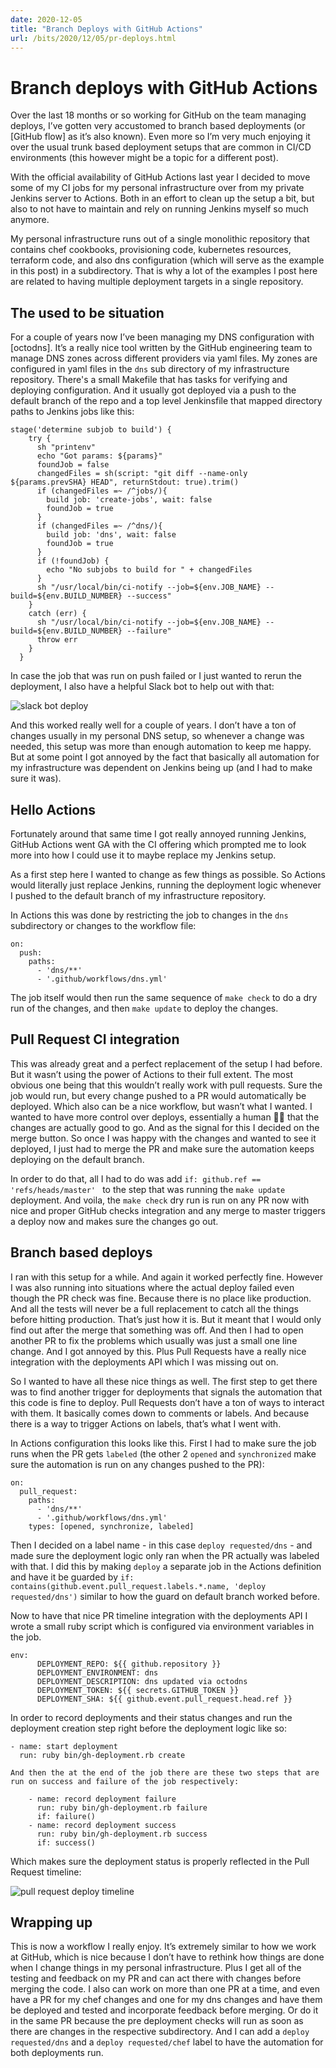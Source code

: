 ```yaml
---
date: 2020-12-05
title: "Branch Deploys with GitHub Actions"
url: /bits/2020/12/05/pr-deploys.html
---
```


# Branch deploys with GitHub Actions
Over the last 18 months or so working for GitHub on the team managing deploys, I’ve gotten very accustomed to branch based deployments (or [GitHub flow] as it’s also known). Even more so I’m very much enjoying it over the usual trunk based deployment setups that are common in CI/CD environments (this however might be a topic for a different post).

With the official availability of GitHub Actions last year I decided to move some of my CI jobs for my personal infrastructure over from my private Jenkins server to Actions. Both in an effort to clean up the setup a bit, but also to not have to maintain and rely on running Jenkins myself so much anymore.

My personal infrastructure runs out of a single monolithic repository that contains chef cookbooks, provisioning code, kubernetes resources, terraform code, and also dns configuration (which will serve as the example in this post) in a subdirectory. That is why a lot of the examples I post here are related to having multiple deployment targets in a single repository.

## The used to be situation
For a couple of years now I’ve been managing my DNS configuration with [octodns]. It’s a really nice tool written by the GitHub engineering team to manage DNS zones across different providers via yaml files. My zones are configured in yaml files in the `dns` sub directory of my infrastructure repository. There's a small Makefile that has tasks for verifying and deploying configuration. And it usually got deployed via a push to the default branch of the repo and a top level Jenkinsfile that mapped directory paths to Jenkins jobs like this:

```
stage('determine subjob to build') {
    try {
      sh "printenv"
      echo "Got params: ${params}"
      foundJob = false
      changedFiles = sh(script: "git diff --name-only ${params.prevSHA} HEAD", returnStdout: true).trim()
      if (changedFiles =~ /^jobs/){
        build job: 'create-jobs', wait: false
        foundJob = true
      }
      if (changedFiles =~ /^dns/){
        build job: 'dns', wait: false
        foundJob = true
      }
      if (!foundJob) {
        echo "No subjobs to build for " + changedFiles
      }
      sh "/usr/local/bin/ci-notify --job=${env.JOB_NAME} --build=${env.BUILD_NUMBER} --success"
    }
    catch (err) {
      sh "/usr/local/bin/ci-notify --job=${env.JOB_NAME} --build=${env.BUILD_NUMBER} --failure"
      throw err
    }
  } 
```


In case the job that was run on push failed or I just wanted to rerun the deployment, I also have a helpful Slack bot to help out with that:

![slack bot deploy](/images/bit/pr-deploys/slack-friday.png)

And this worked really well for a couple of years. I don’t have a ton of changes usually in my personal DNS setup, so whenever a change was needed, this setup was more than enough automation to keep me happy. But at some point I got annoyed by the fact that basically all automation for my infrastructure was dependent on Jenkins being up (and I had to make sure it was).

## Hello Actions
Fortunately around that same time I got really annoyed running Jenkins, GitHub Actions went GA with the CI offering which prompted me to look more into how I could use it to maybe replace my Jenkins setup.

As a first step here I wanted to change as few things as possible. So Actions would literally just replace Jenkins, running the deployment logic whenever I pushed to the default branch of my infrastructure repository.

In Actions this was done by restricting the job to changes in the `dns` subdirectory or changes to the workflow file:

```
on:
  push:
    paths:
      - 'dns/**'
      - '.github/workflows/dns.yml'
```


The job itself would then run the same sequence of `make check` to do a dry run of the changes, and then `make update` to deploy the changes.

## Pull Request CI integration
This was already great and a perfect replacement of the setup I had before. But it wasn’t using the power of Actions to their full extent. The most obvious one being that this wouldn’t really work with pull requests. Sure the job would run, but every change pushed to a PR would automatically be deployed. Which also can be a nice workflow, but wasn’t what I wanted. I wanted to have more control over deploys, essentially a human 👍🏻 that the changes are actually good to go. And as the signal for this I decided on the merge button. So once I was happy with the changes and wanted to see it deployed, I just had to merge the PR and make sure the automation keeps deploying on the default branch.

In order to do that, all I had to do was add `if: github.ref == 'refs/heads/master' ` to the step that was running the `make update` deployment. And voila, the `make check` dry run is run on any PR now with nice and proper GitHub checks integration and any merge to master triggers a deploy now and makes sure the changes go out.

## Branch based deploys
I ran with this setup for a while. And again it worked perfectly fine. However I was also running into situations where the actual deploy failed even though the PR check was fine. Because there is no place like production. And all the tests will never be a full replacement to catch all the things before hitting production. That’s just how it is. But it meant that I would only find out after the merge that something was off. And then I had to open another PR to fix the problems which usually was just a small one line change. And I got annoyed by this. Plus Pull Requests have a really nice integration with the deployments API which I was missing out on.

So I wanted to have all these nice things as well. The first step to get there was to find another trigger for deployments that signals the automation that this code is fine to deploy. Pull Requests don’t have a ton of ways to interact with them. It basically comes down to comments or labels. And because there is a way to trigger Actions on labels, that’s what I went with.

In Actions configuration this looks like this. First I had to make sure the job runs when the PR gets `labeled` (the other 2 `opened` and `synchronized` make sure the automation is run on any changes pushed to the PR):

```
on:
  pull_request:
    paths:
      - 'dns/**'
      - '.github/workflows/dns.yml'
    types: [opened, synchronize, labeled]
```

Then I decided on a label name - in this case `deploy requested/dns` - and made sure the deployment logic only ran when the PR actually was labeled with that. I did this by making `deploy` a separate job in the Actions definition and have it be guarded by `if: contains(github.event.pull_request.labels.*.name, 'deploy requested/dns')` similar to how the guard on default branch worked before.

Now to have that nice PR timeline integration with the deployments API I wrote a small ruby script which is configured via environment variables in the job.

```
env:
      DEPLOYMENT_REPO: ${{ github.repository }}
      DEPLOYMENT_ENVIRONMENT: dns
      DEPLOYMENT_DESCRIPTION: dns updated via octodns
      DEPLOYMENT_TOKEN: ${{ secrets.GITHUB_TOKEN }}
      DEPLOYMENT_SHA: ${{ github.event.pull_request.head.ref }}
```

In order to record deployments and their status changes and run the deployment creation step right before the deployment logic like so:

```
- name: start deployment
  run: ruby bin/gh-deployment.rb create

And then the at the end of the job there are these two steps that are run on success and failure of the job respectively:

    - name: record deployment failure
      run: ruby bin/gh-deployment.rb failure
      if: failure()
    - name: record deployment success
      run: ruby bin/gh-deployment.rb success
      if: success()
```

Which makes sure the deployment status is properly reflected in the Pull Request timeline:

![pull request deploy timeline](/images/bits/pr-deploys/pr-deploy-timeline.png)

## Wrapping up
This is now a workflow I really enjoy. It’s extremely similar to how we work at GitHub, which is nice because I don’t have to rethink how things are done when I change things in my personal infrastructure. Plus I get all of the testing and feedback on my PR and can act there with changes before merging the code. I also can work on more than one PR at a time, and even have a PR for my chef changes and one for my dns changes and have them be deployed and tested and incorporate feedback before merging. Or do it in the same PR because the pre deployment checks will run as soon as there are changes in the respective subdirectory. And I can add a `deploy requested/dns` and a `deploy requested/chef` label to have the automation for both deployments run.